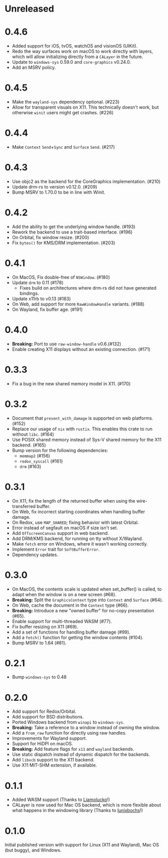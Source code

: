 # Unreleased

# 0.4.6

- Added support for iOS, tvOS, watchOS and visionOS (UIKit).
- Redo the way surfaces work on macOS to work directly with layers, which will
  allow initializing directly from a `CALayer` in the future.
- Update to `windows-sys` 0.59.0 and `core-graphics` v0.24.0.
- Add an MSRV policy.

# 0.4.5

- Make the `wayland-sys` dependency optional. (#223)
- Allow for transparent visuals on X11. This technically doesn't work, but
  otherwise `winit` users might get crashes. (#226)

# 0.4.4

- Make `Context` `Send`+`Sync` and `Surface` `Send`. (#217)

# 0.4.3

- Use objc2 as the backend for the CoreGraphics implementation. (#210)
- Update drm-rs to version v0.12.0. (#209)
- Bump MSRV to 1.70.0 to be in line with Winit.

# 0.4.2

- Add the ability to get the underlying window handle. (#193)
- Rework the backend to use a trait-based interface. (#196)
- On Orbital, fix window resize. (#200)
- Fix `bytes()` for KMS/DRM implementation. (#203)

# 0.4.1

- On MacOS, Fix double-free of `NSWindow`. (#180)
- Update `drm` to 0.11 (#178)
  * Fixes build on architectures where drm-rs did not have generated bindings.
- Update x11rb to v0.13 (#183)
- On Web, add support for more `RawWindowHandle` variants. (#188)
- On Wayland, fix buffer age. (#191)

# 0.4.0

- **Breaking:** Port to use `raw-window-handle` v0.6.(#132)
- Enable creating X11 displays without an existing connection. (#171)

# 0.3.3

- Fix a bug in the new shared memory model in X11. (#170)

# 0.3.2

* Document that `present_with_damage` is supported on web platforms. (#152)
* Replace our usage of `nix` with `rustix`. This enables this crate to run without `libc`. (#164)
* Use POSIX shared memory instead of Sys-V shared memory for the X11 backend. (#165)
* Bump version for the following dependencies:
  * `memmap2` (#156)
  * `redox_syscall` (#161)
  * `drm` (#163)

# 0.3.1

* On X11, fix the length of the returned buffer when using the wire-transferred buffer.
* On Web, fix incorrect starting coordinates when handling buffer damage.
* On Redox, use `MAP_SHARED`; fixing behavior with latest Orbital.
* Error instead of segfault on macOS if size isn't set.
* Add `OffscreenCanvas` support in web backend.
* Add DRM/KMS backend, for running on tty without X/Wayland.
* Make `fetch` error on Windows, where it wasn't working correctly.
* Implement `Error` trait for `SoftBufferError`.
* Dependency updates.

# 0.3.0

- On MacOS, the contents scale is updated when set_buffer() is called, to adapt when the window is on a new screen (#68).
- **Breaking:** Split the `GraphicsContext` type into `Context` and `Surface` (#64).
- On Web, cache the document in the `Context` type (#66).
- **Breaking:** Introduce a new "owned buffer" for no-copy presentation (#65).
- Enable support for multi-threaded WASM (#77).
- Fix buffer resizing on X11 (#69).
- Add a set of functions for handling buffer damage (#99).
- Add a `fetch()` function for getting the window contents (#104).
- Bump MSRV to 1.64 (#81).

# 0.2.1

- Bump `windows-sys` to 0.48

# 0.2.0

- Add support for Redox/Orbital.
- Add support for BSD distributions.
- Ported Windows backend from `winapi` to `windows-sys`.
- **Breaking:** Take a reference to a window instead of owning the window.
- Add a `from_raw` function for directly using raw handles.
- Improvements for Wayland support.
- Support for HiDPI on macOS.
- **Breaking:** Add feature flags for `x11` and `wayland` backends.
- Use static dispatch instead of dynamic dispatch for the backends.
- Add `libxcb` support to the X11 backend.
- Use X11 MIT-SHM extension, if available.

# 0.1.1

- Added WASM support (Thanks to [Liamolucko](https://github.com/Liamolucko)!)
- CALayer is now used for Mac OS backend, which is more flexible about what happens in the windowing library (Thanks to [lunixbochs](https://github.com/lunixbochs)!)

# 0.1.0

Initial published version with support for Linux (X11 and Wayland), Mac OS (but buggy), and Windows.
